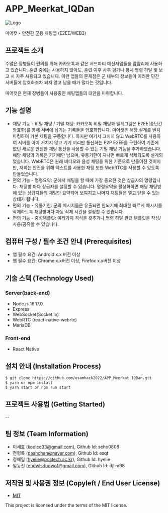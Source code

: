 # APP_Meerkat_IQDan

![Logo](https://i.imgur.com/xyHPVIx.png)

미어캣 - 안전한 군용 채팅앱 (E2EE/WEB3)

## 프로젝트 소개
수많은 장병들이 편의를 위해 카카오톡과 같은 서드파티 메신저앱들을 암암리에 사용하고 있습니다. 훈련 중에는 사용하지 않아도, 훈련 이후 사후 평가나 평시 명령 하달 및 보고 시 자주 사용되고 있습니다. 이런 앱들의 문제점은 군 내부의 정보들이 이러한 민간 서버들에 암호화조차 되지 않고 남을 때가 많다는 것입니다. 

미어캣은 현재 장병들이 사용중인 채팅앱들의 대안을 마련합니다. 

## 기능 설명
 - 채팅 기능 - 비밀 채팅 / 기밀 채팅: 카카오톡 비밀 채팅과 텔레그램은 E2EE(종단간 암호화)를 통해 서버에 남기는 기록들을 암호화합니다. 미어캣은 해당 설계를 벤치마킹하여 기본 채팅을 구동합니다. 하지만 여기서 그치지 않고 WebRTC를 사용하여 서버를 아예 거치지 않고 기기 끼리만 통신하는 P2P E2EE를 구현하여 기존에 없던 새로운 안전한 채팅 통신을 사용할 수 있는 기밀 채팅 기능을 추가하였습니다. 해당 채팅의 기록은 기기에만 남으며, 유통기한이 지나면 빠르게 삭제되도록 설계되었습니다. WebRTC은 원래 비디오와 음성 채팅을 위한 기준으로 만들어진 것이지만, 저희는 안전을 위해 텍스트를 사용한 채팅 또한 WebRTC를 사용할 수 있도록 만들었습니다.
 - 편의 기능 - 명령요약: 군에서 채팅을 할 때에 가장 중요한 것은 상급자의 명령입니다. 채팅방 마다 상급자를 설정할 수 있습니다. 명령요약을 활성화하면 해당 채팅방에 있는 상급자들의 채팅만 요약되어 보여지고 나머지 채팅들은 열고 닫을 수 있는 상태가 됩니다.
 - 편의 기능 - 유통기한: 군의 메시지들은 유출되면 안되기에 최대한 빠르게 메시지를 삭제하도록 채팅방마다 자동 삭제 시간을 설정할 수 있습니다.  
 - 편의 기능 - 충성템플릿: 여러가지 격식을 갖추거나 명령 하달 관련 템플릿을 작성/사용/공유할 수 있습니다.

## 컴퓨터 구성 / 필수 조건 안내 (Prerequisites)
* 앱 필수 요건: Android x.x 버전 이상
* 웹 필수 요건: Chrome x.x버전 이상, Firefox x.x버전 이상 

## 기술 스택 (Technology Used) 
### Server(back-end)
 - Node.js 16.17.0 
 - Express
 - WebSocket(Socket.io)
 - WebRTC (react-native-webrtc)
 - MariaDB
 
### Front-end
 -  React Native
 
## 설치 안내 (Installation Process)
```bash
$ git clone https://github.com/osamhack2022/APP_Meerkat_IQDan.git
$ yarn or npm install
$ yarn start or npm run start
```

## 프로젝트 사용법 (Getting Started)
--
 
## 팀 정보 (Team Information)
- 이세호 (koolee33@gmail.com), Github Id: seho0808
- 전형록 (dashchan@naver.com), Github Id: exqt
- 정혜일 (hyelie@postech.ac.kr), Github Id: hyelie
- 임동진 (ehdwlsdudwo1@gmail.com), Github Id: djlim98

## 저작권 및 사용권 정보 (Copyleft / End User License)
 * [MIT](https://github.com/osamhack2022/APP_Meerkat_IQDan/blob/main/license.md)

This project is licensed under the terms of the MIT license.
